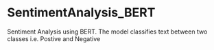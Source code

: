 # SentimentAnalysis_BERT
Sentiment Analysis using BERT. The model classifies text between two classes i.e. Postive and Negative
